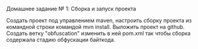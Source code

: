 Домашнее задание № 1:
Сборка и запуск проекта

Создать проект под управлением maven, настроить сборку проекта из командной строки командой mvn install. Выложить проект на github. Создать ветку "obfuscation" изменить в ней pom.xml так чтобы сборка содержала стадию обфускации байткода.
